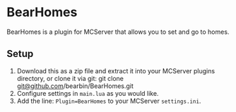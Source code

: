 BearHomes
=========

BearHomes is a plugin for MCServer that allows you to set and go to homes.

Setup
-----

 1. Download this as a zip file and extract it into your MCServer plugins directory, or clone it via git:
    git clone git@github.com/bearbin/BearHomes.git
 2. Configure settings in `main.lua` as you would like.
 3. Add the line: `Plugin=BearHomes` to your MCServer `settings.ini`.
